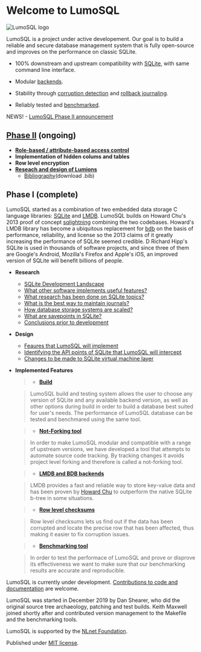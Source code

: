<!-- SPDX-License-Identifier: AGPL-3.0-only -->
<!-- SPDX-FileCopyrightText: 2020 The LumoSQL Authors, 2019 Oracle -->
<!-- SPDX-ArtifactOfProjectName: LumoSQL -->
<!-- SPDX-FileType: Documentation -->
<!-- SPDX-FileComment: Original by Dan Shearer, 2020 -->

# Welcome to LumoSQL

![](./images/lumo-logo-temp.svg "LumoSQL logo")

LumoSQL is a project under active developement. Our goal is to build a reliable and secure database management system that is fully open-source and improves on the performance on classic SQLite. 

* 100% downstream and upstream compatibility with [SQLite](https://sqlite.org), with same command line interface.

* Modular [backends](./about-backends.md).

* Stability through [corruption detection](./design-corruption-detection-and-magic.md) and [rollback journaling](./context-wals.md).

* Reliably tested and [benchmarked](./about-benchmarking.md). 

NEWS! - [LumoSQL Phase II announcement](./project-announce-phase2.md)

## [Phase II](https://lumosql.org/src/lumosql/doc/trunk/doc/project-announce-phase2.md) (ongoing)

- [**Role-based / attribute-based access control**](./design-rbac.md)
- **Implementation of hidden colums and tables**
- **Row level encryption**
- [**Reseach and design of Lumions**](./rfc/README.md)
  - [Bibliography](../references/lumosql-abe.bib)(download .bib)

## Phase I (complete) 

LumoSQL started as a combination of two embedded data storage C language libraries: [SQLite](https://sqlite.org) and [LMDB](https://github.com/LMDB/lmdb). LumoSQL builds on Howard Chu's 2013 proof of concept [sqlightning](https://github.com/LMDB/sqlightning) combining the two codebases. Howard's LMDB library has become a ubiquitous replacement for [bdb](https://sleepycat.com/) on the basis of performance, reliability, and license so the 2013 claims of it greatly increasing the performance of SQLite seemed credible. D Richard Hipp's SQLite is used in thousands of software projects, and since three of them are Google's Android, Mozilla's Firefox and Apple's iOS, an improved version of SQLite will benefit billions of people.


* **Research**
 

  - [SQLite Development Landscape](./context-development-landscape.md)
  - [What other software implements useful features?](./context-relevant-codebases.md)
  - [What research has been done on SQLite topics?](./context-relevant-knowledgebase.md)
  - [What is the best way to maintain journals?](./context-wals.md)
  - [How database storage systems are scaled?](./context-online-database-servers.md)
  - [What are savepoints in SQLite?](./context-what-are-savepoints.md)
  - [Conclusions prior to development](./context-development-notes.md)


* **Design**

  - [Feaures that LumoSQL will implement](./about-goals.md) 
  - [Identifying the API points of SQLite that LumoSQL will intercept](./design-api.md)
  - [Changes to be made to SQLite virtual machine layer](./design-virtual-machine.md)


*  **Implemented Features**

	> * [**Build**](./lumo-build-benchmark.md)

	> LumoSQL build and testing system allows the user to choose any version of SQLite and any available backend version, as well as other options during build in order to build a database best suited for user's needs. The performance of LumoSQL database can be tested and benchmared using the same tool.

	> * [**Not-Forking tool**](./about-not-forking-tool.md)
	

	> In order to make LumoSQL modular and compatible with a range of upstream versions, we have developed a tool that attempts to automate source code tracking. By tracking changes it avoids project level forking and therefore is called a not-forking tool.

	> * [**LMDB and BDB backends**](./about-backends.md) 

	> LMDB provides a fast and reliable way to store key-value data and has been proven by [Howard Chu](https://github.com/LMDB/sqlightning) to outperform the native SQLite b-tree in some situations.
 
	> * [**Row level checksums**](./design-corruption-detection-and-magic.md)

	> Row level checksums lets us find out if the data has been corrupted and locate the precise row that has been affected, thus making it easier to fix corruption issues.

	> * [**Benchmarking tool**](./about-benchmarking.md)

	> In order to test the performace of LumoSQL and prove or disprove its effectiveness we want to make sure that our benchmarking results are accurate and reproducible.




LumoSQL is currently under development. [Contributions to code and documentation](../CONTRIBUTING.md) are welcome. 


LumoSQL was started in December 2019 by Dan Shearer, who did the original source tree archaeology, patching and test builds. Keith Maxwell joined shortly after and contributed version management to the Makefile and the benchmarking tools. 


LumoSQL is supported by the [NLnet Foundation](https://nlnet.nl/project/LumoSQL/).

Published under [MIT license](./about-legal-aspects.md).
